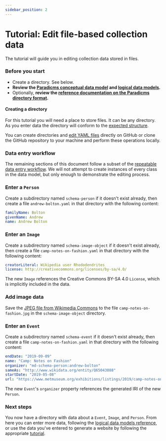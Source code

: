 ```yaml
---
sidebar_position: 2
---
```


# Tutorial: Edit file-based collection data

The tutorial will guide you in editing collection data stored in files.

### Before you start

* Create a directory. See below.
* **Review the [Paradicms conceptual data model](/docs/introduction/conceptual-data-model) and [logical data models](/docs/reference/logical-data-models).**
* Optionally, **review the [reference documentation on the Paradicms directory format](/docs/reference/directory-format).**


#### Creating a directory

For this tutorial you will need a place to store files. It can be any directory. As you enter data the directory will conform to the [expected structure](/docs/reference/directory-format).

You can create directories and [edit YAML files](https://docs.github.com/en/repositories/working-with-files/managing-files/editing-files) directly on GitHub or clone the GitHub repository to your machine and perform these operations locally.


### Data entry workflow

The remaining sections of this document follow a subset of the [repeatable data entry workflow](/docs/reference/data-entry-workflow). We will not attempt to create instances of every class in the data model, but only enough to demonstrate the editing process.


### Enter a `Person`

Create a subdirectory named `schema-person` if it doesn't exist already, then create a file `andrew-bolton.yaml` in that directory with the following content:

```yaml title="schema-person/andrew-bolton.yaml"
familyName: Bolton
givenName: Andrew
name: Andrew Bolton
```

### Enter an `Image`

Create a subdirectory named `schema-image-object` if it doesn't exist already, then create a file `camp-notes-on-fashion.yaml` in that directory with the following content:

```yaml title="schema-image-object/camp-notes-on-fashion.yaml"
creatorLiteral: Wikipedia user Rhododendrites
license: http://creativecommons.org/licenses/by-sa/4.0/
```

The new `Image` references the Creative Commons BY-SA 4.0 `License`, which is implicitly included in the data.


### Add image data

Save the [JPEG file from Wikimedia Commons](https://upload.wikimedia.org/wikipedia/commons/e/e5/Camp_-_Notes_on_Fashion_at_the_Met_%2873879%29.jpg) to the file `camp-notes-on-fashion.jpg` in the `schema-image-object` directory.


### Enter an `Event`

Create a subdirectory named `schema-event` if it doesn't exist already, then create a file `camp-notes-on-fashion.yaml` in that directory with the following content:

```yaml title="schema-event/camp-notes-on-fashion.yaml"
endDate: "2019-09-09"
name: "Camp: Notes on Fashion"
organizer: "md-schema-person:andrew-bolton"
sameAs: "http://www.wikidata.org/entity/Q65043088"
startDate: "2019-05-08"
url: "https://www.metmuseum.org/exhibitions/listings/2019/camp-notes-on-fashion"
```

The new `Event`'s `organizer` property references the generated IRI of the new `Person`.


### Next steps

You now have a directory with data about a `Event`, `Image`, and `Person`. From here you can enter more data, following the [logical data models reference](/docs/reference/logical-data-models), or use the data you've entered to generate a website by following the appropriate [tutorial](/docs/tutorials/directory-ssg).
